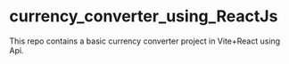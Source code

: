 # currency_converter_using_ReactJs
This repo contains a basic currency converter project in Vite+React using Api.
